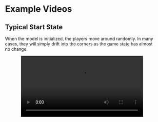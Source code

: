 # Example Videos

## Typical Start State

When the model is initialized, the players move around randomly. In many cases, they will simply drift into the corners as the game state has almost no change. 

<div style="text-align: center;">
    <video width="400" controls>
        <source src="./1_typical_initial_state.mp4" type="video/mp4">
    </video>
</div>
